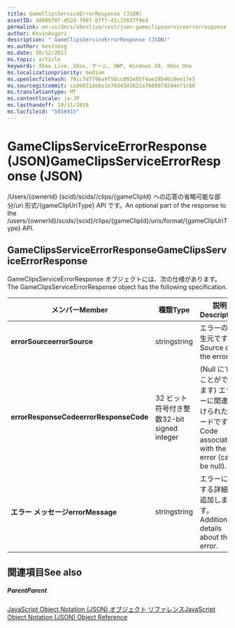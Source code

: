 ```yaml
---
title: GameClipsServiceErrorResponse (JSON)
assetID: dd606f0f-d52d-f88f-0fff-41c15837f9ed
permalink: en-us/docs/xboxlive/rest/json-gameclipsserviceerrorresponse.html
author: KevinAsgari
description: " GameClipsServiceErrorResponse (JSON)"
ms.author: kevinasg
ms.date: 10/12/2017
ms.topic: article
keywords: Xbox Live, Xbox, ゲーム, UWP, Windows 10, Xbox One
ms.localizationpriority: medium
ms.openlocfilehash: 70cc7d7796a9f58cc092e85f4ae28b46c0ee17e5
ms.sourcegitcommit: ca96031debe1e76d4501621a7680079244ef1c60
ms.translationtype: MT
ms.contentlocale: ja-JP
ms.lasthandoff: 10/31/2018
ms.locfileid: "5816915"
---
```

# <a name="gameclipsserviceerrorresponse-json"></a><span data-ttu-id="bbac5-104">GameClipsServiceErrorResponse (JSON)</span><span class="sxs-lookup"><span data-stu-id="bbac5-104">GameClipsServiceErrorResponse (JSON)</span></span>
<span data-ttu-id="bbac5-105">/Users/{ownerId} {scid}/scids//clips/{gameClipId} への応答の省略可能な部分/uri 形式/{gameClipUriType} API です。</span><span class="sxs-lookup"><span data-stu-id="bbac5-105">An optional part of the response to the /users/{ownerId}/scids/{scid}/clips/{gameClipId}/uris/format/{gameClipUriType} API.</span></span> 
<a id="ID4EN"></a>

 
## <a name="gameclipsserviceerrorresponse"></a><span data-ttu-id="bbac5-106">GameClipsServiceErrorResponse</span><span class="sxs-lookup"><span data-stu-id="bbac5-106">GameClipsServiceErrorResponse</span></span>
 
<span data-ttu-id="bbac5-107">GameClipsServiceErrorResponse オブジェクトには、次の仕様があります。</span><span class="sxs-lookup"><span data-stu-id="bbac5-107">The GameClipsServiceErrorResponse object has the following specification.</span></span>
 
| <span data-ttu-id="bbac5-108">メンバー</span><span class="sxs-lookup"><span data-stu-id="bbac5-108">Member</span></span>| <span data-ttu-id="bbac5-109">種類</span><span class="sxs-lookup"><span data-stu-id="bbac5-109">Type</span></span>| <span data-ttu-id="bbac5-110">説明</span><span class="sxs-lookup"><span data-stu-id="bbac5-110">Description</span></span>| 
| --- | --- | --- | 
| <b><span data-ttu-id="bbac5-111">errorSource</span><span class="sxs-lookup"><span data-stu-id="bbac5-111">errorSource</span></span></b>| <span data-ttu-id="bbac5-112">string</span><span class="sxs-lookup"><span data-stu-id="bbac5-112">string</span></span>| <span data-ttu-id="bbac5-113">エラーの発生元です。</span><span class="sxs-lookup"><span data-stu-id="bbac5-113">Source of the error.</span></span>| 
| <b><span data-ttu-id="bbac5-114">errorResponseCode</span><span class="sxs-lookup"><span data-stu-id="bbac5-114">errorResponseCode</span></span></b>| <span data-ttu-id="bbac5-115">32 ビット符号付き整数</span><span class="sxs-lookup"><span data-stu-id="bbac5-115">32-bit signed integer</span></span>| <span data-ttu-id="bbac5-116">(Null にすることができます) エラーに関連付けられたコードです。</span><span class="sxs-lookup"><span data-stu-id="bbac5-116">Code associated with the error (can be null).</span></span>| 
| <b><span data-ttu-id="bbac5-117">エラー メッセージ</span><span class="sxs-lookup"><span data-stu-id="bbac5-117">errorMessage</span></span></b>| <span data-ttu-id="bbac5-118">string</span><span class="sxs-lookup"><span data-stu-id="bbac5-118">string</span></span>| <span data-ttu-id="bbac5-119">エラーに関する詳細を追加します。</span><span class="sxs-lookup"><span data-stu-id="bbac5-119">Additional details about the error.</span></span>| 
  
<a id="ID4ECC"></a>

 
## <a name="see-also"></a><span data-ttu-id="bbac5-120">関連項目</span><span class="sxs-lookup"><span data-stu-id="bbac5-120">See also</span></span>
 
<a id="ID4EEC"></a>

 
##### <a name="parent"></a><span data-ttu-id="bbac5-121">Parent</span><span class="sxs-lookup"><span data-stu-id="bbac5-121">Parent</span></span> 

[<span data-ttu-id="bbac5-122">JavaScript Object Notation (JSON) オブジェクト リファレンス</span><span class="sxs-lookup"><span data-stu-id="bbac5-122">JavaScript Object Notation (JSON) Object Reference</span></span>](atoc-xboxlivews-reference-json.md)

   